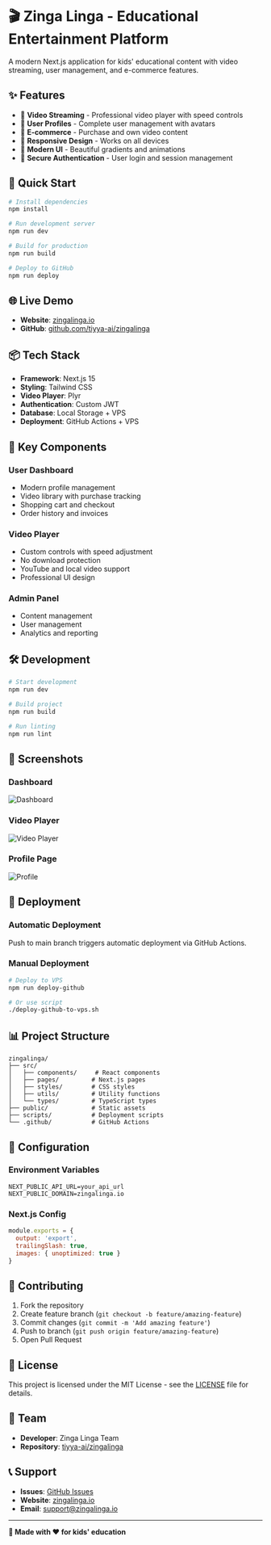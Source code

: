 # 🎬 Zinga Linga - Educational Entertainment Platform

A modern Next.js application for kids' educational content with video streaming, user management, and e-commerce features.

## ✨ Features

- 🎥 **Video Streaming** - Professional video player with speed controls
- 👤 **User Profiles** - Complete user management with avatars
- 🛒 **E-commerce** - Purchase and own video content
- 📱 **Responsive Design** - Works on all devices
- 🎨 **Modern UI** - Beautiful gradients and animations
- 🔐 **Secure Authentication** - User login and session management

## 🚀 Quick Start

```bash
# Install dependencies
npm install

# Run development server
npm run dev

# Build for production
npm run build

# Deploy to GitHub
npm run deploy
```

## 🌐 Live Demo

- **Website**: [zingalinga.io](http://zingalinga.io)
- **GitHub**: [github.com/tiyya-ai/zingalinga](https://github.com/tiyya-ai/zingalinga)

## 📦 Tech Stack

- **Framework**: Next.js 15
- **Styling**: Tailwind CSS
- **Video Player**: Plyr
- **Authentication**: Custom JWT
- **Database**: Local Storage + VPS
- **Deployment**: GitHub Actions + VPS

## 🎯 Key Components

### User Dashboard
- Modern profile management
- Video library with purchase tracking
- Shopping cart and checkout
- Order history and invoices

### Video Player
- Custom controls with speed adjustment
- No download protection
- YouTube and local video support
- Professional UI design

### Admin Panel
- Content management
- User management
- Analytics and reporting

## 🛠️ Development

```bash
# Start development
npm run dev

# Build project
npm run build

# Run linting
npm run lint
```

## 📱 Screenshots

### Dashboard
![Dashboard](https://via.placeholder.com/800x400?text=Dashboard+Screenshot)

### Video Player
![Video Player](https://via.placeholder.com/800x400?text=Video+Player+Screenshot)

### Profile Page
![Profile](https://via.placeholder.com/800x400?text=Profile+Screenshot)

## 🚀 Deployment

### Automatic Deployment
Push to main branch triggers automatic deployment via GitHub Actions.

### Manual Deployment
```bash
# Deploy to VPS
npm run deploy-github

# Or use script
./deploy-github-to-vps.sh
```

## 📊 Project Structure

```
zingalinga/
├── src/
│   ├── components/     # React components
│   ├── pages/         # Next.js pages
│   ├── styles/        # CSS styles
│   ├── utils/         # Utility functions
│   └── types/         # TypeScript types
├── public/            # Static assets
├── scripts/           # Deployment scripts
└── .github/           # GitHub Actions
```

## 🔧 Configuration

### Environment Variables
```env
NEXT_PUBLIC_API_URL=your_api_url
NEXT_PUBLIC_DOMAIN=zingalinga.io
```

### Next.js Config
```javascript
module.exports = {
  output: 'export',
  trailingSlash: true,
  images: { unoptimized: true }
}
```

## 🤝 Contributing

1. Fork the repository
2. Create feature branch (`git checkout -b feature/amazing-feature`)
3. Commit changes (`git commit -m 'Add amazing feature'`)
4. Push to branch (`git push origin feature/amazing-feature`)
5. Open Pull Request

## 📄 License

This project is licensed under the MIT License - see the [LICENSE](LICENSE) file for details.

## 👥 Team

- **Developer**: Zinga Linga Team
- **Repository**: [tiyya-ai/zingalinga](https://github.com/tiyya-ai/zingalinga)

## 📞 Support

- **Issues**: [GitHub Issues](https://github.com/tiyya-ai/zingalinga/issues)
- **Website**: [zingalinga.io](http://zingalinga.io)
- **Email**: support@zingalinga.io

---

**🎉 Made with ❤️ for kids' education**